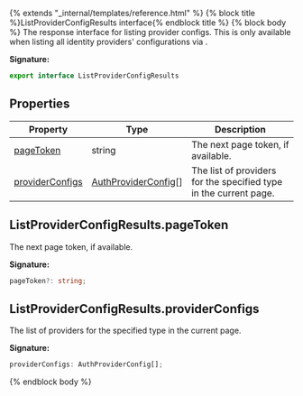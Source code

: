 {% extends "_internal/templates/reference.html" %}
{% block title %}ListProviderConfigResults interface{% endblock title %}
{% block body %}
The response interface for listing provider configs. This is only available when listing all identity providers' configurations via .

<b>Signature:</b>

```typescript
export interface ListProviderConfigResults 
```

## Properties

|  Property | Type | Description |
|  --- | --- | --- |
|  [pageToken](./firebase-admin.auth.listproviderconfigresults.md#listproviderconfigresultspagetoken) | string | The next page token, if available. |
|  [providerConfigs](./firebase-admin.auth.listproviderconfigresults.md#listproviderconfigresultsproviderconfigs) | [AuthProviderConfig](./firebase-admin.auth.md#authproviderconfig)<!-- -->\[\] | The list of providers for the specified type in the current page. |

## ListProviderConfigResults.pageToken

The next page token, if available.

<b>Signature:</b>

```typescript
pageToken?: string;
```

## ListProviderConfigResults.providerConfigs

The list of providers for the specified type in the current page.

<b>Signature:</b>

```typescript
providerConfigs: AuthProviderConfig[];
```
{% endblock body %}
